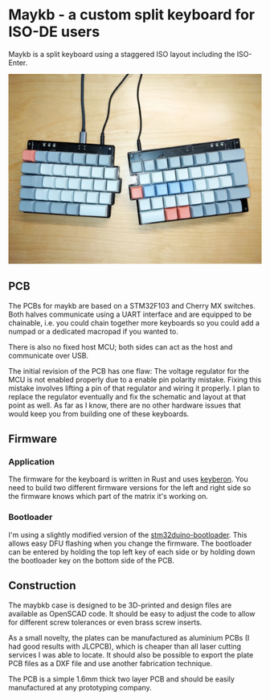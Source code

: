 #  Maykb - a custom split keyboard for ISO-DE users
Maykb is a split keyboard using a staggered ISO layout including the ISO-Enter.

![Assembled Keyboard](Pictures/v1_assembled.jpg)

## PCB
The PCBs for maykb are based on a STM32F103 and Cherry MX switches.
Both halves communicate using a UART interface and are equipped to be chainable, i.e. you could chain together more keyboards so you could add a numpad or a dedicated macropad if you wanted to.

There is also no fixed host MCU; both sides can act as the host and communicate over USB.

The initial revision of the PCB has one flaw: The voltage regulator for the MCU is not enabled properly due to a enable pin polarity mistake. Fixing this mistake involves lifting a pin of that regulator and wiring it properly.
I plan to replace the regulator eventually and fix the schematic and layout at that point as well.
As far as I know, there are no other hardware issues that would keep you from building one of these keyboards.

## Firmware
### Application
The firmware for the keyboard is written in Rust and uses [keyberon](https://github.com/TeXitoi/keyberon).
You need to build two different firmware versions for the left and right side so the firmware knows which part of the matrix it's working on.

### Bootloader
I'm using a slightly modified version of the [stm32duino-bootloader](https://github.com/rogerclarkmelbourne/STM32duino-bootloader).
This allows easy DFU flashing when you change the firmware.
The bootloader can be entered by holding the top left key of each side or by holding down the bootloader key on the bottom side of the PCB.

## Construction
The maybkb case is designed to be 3D-printed and design files are available as OpenSCAD code.
It should be easy to adjust the code to allow for different screw tolerances or even brass screw inserts.

As a small novelty, the plates can be manufactured as aluminium PCBs (I had good results with JLCPCB), which is cheaper than all laser cutting services I was able to locate.
It should also be possible to export the plate PCB files as a DXF file and use another fabrication technique.

The PCB is a simple 1.6mm thick two layer PCB and should be easily manufactured at any prototyping company.